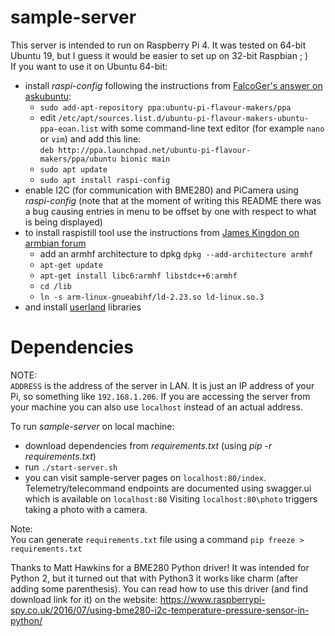 # sample-server

This server is intended to run on Raspberry Pi 4. It was tested on 64-bit Ubuntu 19, 
but I guess it would be easier to set up on 32-bit Raspbian ; )  
If you want to use it on Ubuntu 64-bit:  
- install *raspi-config* following the instructions from [FalcoGer's answer on askubuntu](https://askubuntu.com/questions/1130052/enable-i2c-on-raspberry-pi-ubuntu):
  - `sudo add-apt-repository ppa:ubuntu-pi-flavour-makers/ppa`
  - edit `/etc/apt/sources.list.d/ubuntu-pi-flavour-makers-ubuntu-ppa-eoan.list` with some command-line text editor (for example `nano` or `vim`) and add this line:  
 `deb http://ppa.launchpad.net/ubuntu-pi-flavour-makers/ppa/ubuntu bionic main`
  - `sudo apt update`
  - `sudo apt install raspi-config` 
- enable I2C (for communication with BME280) and PiCamera using *raspi-config* (note that at the moment of writing this README there was a bug causing entries in menu to be offset by one with respect to what is being displayed)
- to install raspistill tool use the instructions from [James Kingdon on armbian forum](https://forum.armbian.com/topic/4764-running-32-bit-applications-on-aarch64/)
  - add an armhf architecture to dpkg `dpkg --add-architecture armhf`
  - `apt-get update`
  - `apt-get install libc6:armhf libstdc++6:armhf`
  - `cd /lib`
  - `ln -s arm-linux-gnueabihf/ld-2.23.so ld-linux.so.3`
- and install [userland](https://github.com/raspberrypi/userland) libraries

# Dependencies
NOTE:  
`ADDRESS` is the address of the server in LAN. It is just an IP address of your Pi, 
so something like `192.168.1.206`. If you are accessing the server from your 
machine you can also use `localhost` instead of an actual address.

To run *sample-server* on local machine:  
- download dependencies from *requirements.txt* (using *pip -r requirements.txt*)  
- run `./start-server.sh`  
- you can visit sample-server pages on `localhost:80/index`.  
Telemetry/telecommand endpoints are documented using swagger.ui which is available on `localhost:80`
Visiting `localhost:80\photo` triggers taking a photo with a camera.

Note:  
You can generate `requirements.txt` file using a command `pip freeze > requirements.txt`


Thanks to Matt Hawkins for a BME280 Python driver! 
It was intended for Python 2, but it turned out that with Python3 it works like charm (after adding some parenthesis).
You can read how to use this driver (and find download link for it) on the website:
https://www.raspberrypi-spy.co.uk/2016/07/using-bme280-i2c-temperature-pressure-sensor-in-python/
